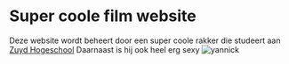 # Super coole film website
Deze website wordt beheert door een super coole rakker die studeert aan [Zuyd Hogeschool](https://www.zuyd.nl/)
Daarnaast is hij ook heel erg sexy ![yannick](https://cdn.discordapp.com/attachments/417807262573395979/887477792978120744/image1.JPG)

